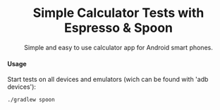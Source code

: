 <h1 align="center">Simple Calculator Tests with Espresso & Spoon</h1> 

<p align="center">
Simple and easy to use calculator app for Android smart phones.
</p>

#### Usage

Start tests on all devices and emulators (wich can be found with 'adb devices'):
```
./gradlew spoon
```
